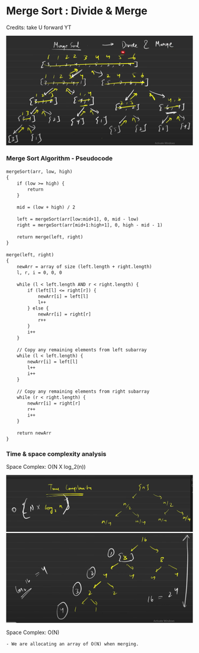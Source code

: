 # Merge Sort : Divide & Merge

Credits: take U forward YT

![alt text](image.png)

### Merge Sort Algorithm - Pseudocode

```plaintext
mergeSort(arr, low, high)
{
    if (low >= high) {
        return
    }

    mid = (low + high) / 2

    left = mergeSort(arr[low:mid+1], 0, mid - low)
    right = mergeSort(arr[mid+1:high+1], 0, high - mid - 1)

    return merge(left, right)
}

merge(left, right)
{
    newArr = array of size (left.length + right.length)
    l, r, i = 0, 0, 0

    while (l < left.length AND r < right.length) {
        if (left[l] <= right[r]) {
            newArr[i] = left[l]
            l++
        } else {
            newArr[i] = right[r]
            r++
        }
        i++
    }

    // Copy any remaining elements from left subarray
    while (l < left.length) {
        newArr[i] = left[l]
        l++
        i++
    }

    // Copy any remaining elements from right subarray
    while (r < right.length) {
        newArr[i] = right[r]
        r++
        i++
    }

    return newArr
}

```

### Time & space complexity analysis

Space Complex: O(N X log_2(n))

![alt text](image-1.png)
![alt text](image-2.png)

Space Complex: O(N)

    - We are allocating an array of O(N) when merging.

